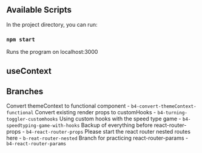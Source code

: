 

## Available Scripts

In the project directory, you can run:

### `npm start`

Runs the program on localhost:3000

## useContext 


## Branches
Convert themeContext to functional component -  `b4-convert-themeContext-functional`
Convert existing render props to customHooks -   `b4-turning-toggler-customhooks`
Using custom hooks with the speed type game -  `b4-speedtyping-game-with-hooks`
Backup of everything before react-router-props - `b4-react-router-props`
Please start the react router nested routes here - `b-reat-router-nested`
Branch for practicing react-router-params - `b4-react-router-params`
